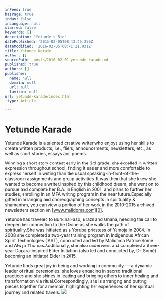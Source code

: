 ```yaml
---
inFeed: true
hasPage: true
inNav: false
inLanguage: null
starred: false
keywords: []
description: "Yetunde's Bio"
datePublished: '2016-02-05T08:43:45.256Z'
dateModified: '2016-02-05T08:41:21.031Z'
title: Yetunde Karade
author: []
sourcePath: _posts/2016-02-01-yetunde-karade.md
published: true
authors: []
publisher:
  name: null
  domain: null
  url: null
  favicon: null
url: yetunde-karade/index.html
_type: Article

---
```

# Yetunde Karade

Yetunde Karade is a talented creative writer who enjoys
using her skills to create written products, i.e., fliers, announcements,
newsletters, etc., as well as short stories, essays and poems.

Winning a short story contest early in the 3rd
grade, she excelled in written expression throughout school, finding it easier
and more comfortable to express herself in writing than the usual speaking-in-front-of-the-classroom
assignments and group activities. It was
then that she knew she wanted to become a writer.Inspired by this childhood dream, she went on
to pursue and complete her B.A. in English in 2001, and plans to further her
studies, enrolling in an MFA writing program in the near future.Especially gifted in arranging and
choreographing concepts in spirituality & shamanism, you can view a portion
of her work in the 2010-2015 archived newsletters section on [www.malidoma.com][0].

Yetunde has traveled to Burkina Faso, Brazil and Ghana,
heeding the call to deepen her connection to the Divine as she walks the path
of spirituality.She was initiated as a
Yoruba priestess of Yemoja in 2004\. In
2008 she completed a two-year training program in Indigenous African Spirit
Technologies (IAST), conducted and led by Malidoma Patrice Somé and Alwyn
Thomas.Additionally, she also underwent
and completed a three-year Dagara-inspired Elder Initiation (also led and
conducted by, Dr. Somé) becoming an Initiated Elder in 2015\.

Yetunde finds great joy in being and working in community ---a dynamic leader of ritual ceremonies, she
loves engaging in sacred traditional practices and she shines in leading
and bringing others to inner healing and transformation via ritual.Correspondingly, she is arranging and putting
pieces together for a memoir, highlighting her experiences of her spiritual
journey and related travels.
![](https://the-grid-user-content.s3-us-west-2.amazonaws.com/354cd9cc-001d-4124-934c-13eca8d7841c.jpg)

[0]: null